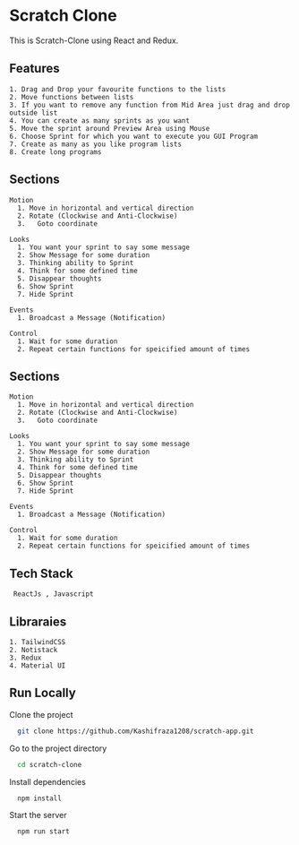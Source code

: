 # Scratch Clone
This is Scratch-Clone using React and Redux.
## Features

    1. Drag and Drop your favourite functions to the lists
    2. Move functions between lists
    3. If you want to remove any function from Mid Area just drag and drop outside list
    4. You can create as many sprints as you want
    5. Move the sprint around Preview Area using Mouse
    6. Choose Sprint for which you want to execute you GUI Program
    7. Create as many as you like program lists
    8. Create long programs


## Sections
    Motion
      1. Move in horizontal and vertical direction
      2. Rotate (Clockwise and Anti-Clockwise)
      3.   Goto coordinate

    Looks
      1. You want your sprint to say some message
      2. Show Message for some duration
      3. Thinking ability to Sprint
      4. Think for some defined time
      5. Disappear thoughts
      6. Show Sprint
      7. Hide Sprint

    Events
      1. Broadcast a Message (Notification)

    Control
      1. Wait for some duration
      2. Repeat certain functions for speicified amount of times
## Sections
    Motion
      1. Move in horizontal and vertical direction
      2. Rotate (Clockwise and Anti-Clockwise)
      3.   Goto coordinate

    Looks
      1. You want your sprint to say some message
      2. Show Message for some duration
      3. Thinking ability to Sprint
      4. Think for some defined time
      5. Disappear thoughts
      6. Show Sprint
      7. Hide Sprint

    Events
      1. Broadcast a Message (Notification)

    Control
      1. Wait for some duration
      2. Repeat certain functions for speicified amount of times
## Tech Stack

     ReactJs , Javascript
## Libraraies
    1. TailwindCSS
    2. Notistack
    3. Redux
    4. Material UI





## Run Locally

Clone the project

```bash
  git clone https://github.com/Kashifraza1208/scratch-app.git
```

Go to the project directory

```bash
  cd scratch-clone
```

Install dependencies

```bash
  npm install
```

Start the server

```bash
  npm run start
```

